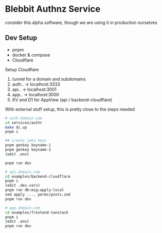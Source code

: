 # Blebbit Authnz Service

consider this alpha software, though we are using it in production ourselves


## Dev Setup

- pnpm
- docker & compose
- Cloudflare

Setup Cloudflare

1. tunnel for a domain and subdomains
  1. auth.. -> localhost:3333
  2. api.. -> localhost:3001
  3. app.. -> localhost:3000
2. KV and D1 for AppView (api / backend-cloudflare)

With external stuff setup, this is pretty close to the steps needed

```sh
# auth.domain.com
cd services/authr
make dc.up
pnpm i

## create jwks keys
pnpm genkey keyname-1
pnpm genkey keyname-2
(edit .env)

pnpm run dev

# api.domain.com
cd examples/backend-cloudflare
pnpm i
(edit .dev.vars)
pnpm run db:mig:apply:local
zed apply .... perms/posts.zed
pnpm run dev

# app.domain.com
cd examples/frontend-tanstack
pnpm i
(edit .env)
pnpm run dev
```


